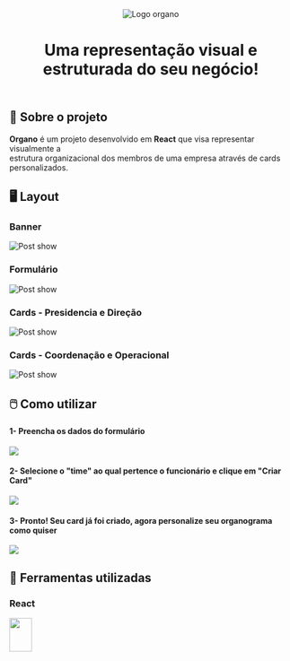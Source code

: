 <header>
<img alt="Logo organo" src='./public/imgs/imagens/logorgano2.png'/>
<h1>Uma representação visual e estruturada do seu negócio!</h1>
</header>

## 📖 Sobre o projeto
 **Organo** é um projeto desenvolvido em **React** que visa representar visualmente a</br>
 estrutura organizacional dos membros de uma empresa através de cards personalizados.
 
 ## 🖥️ Layout 
 
 ### Banner
 ![Post show](https://github.com/marquenrique/organo/blob/master/public/imgs/imagens/print1.png)
 ### Formulário
 ![Post show](https://github.com/marquenrique/organo/blob/master/public/imgs/imagens/print2.png)
 ### Cards - Presidencia e Direção
 ![Post show](https://github.com/marquenrique/organo/blob/master/public/imgs/imagens/print3.png)
 ### Cards - Coordenação e Operacional
 ![Post show](https://github.com/marquenrique/organo/blob/master/public/imgs/imagens/print4.png)
 
 ## 🖱️ Como utilizar
 <div>
 <h4>1- Preencha os dados do formulário</h4>
 <img src="./public/imgs/imagens/formu.png"/>
 </div>
 
 <div>
 <h4>2- Selecione o "time" ao qual pertence o funcionário e clique em "Criar Card"</h4>
 <img src="./public/imgs/imagens/escolha.png"/>
 </div>
 
 <div>
 <h4>3- Pronto! Seu card já foi criado, agora personalize seu organograma como quiser</h4>
 <img src="./public/imgs/imagens/card.png"/>
 </div>
 
 
 ## 🔨 Ferramentas utilizadas
 ### React 
 <img height=60 width=40 src="https://cdn.jsdelivr.net/gh/devicons/devicon/icons/react/react-original.svg"/>



